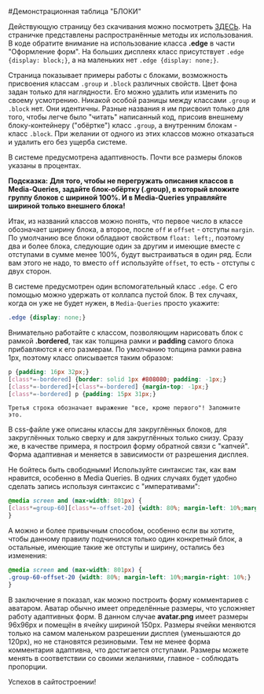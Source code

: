 #Демонстрационная таблица "БЛОКИ"

Действующую страницу без скачивания можно посмотреть [ЗДЕСЬ](http://demo.webdesign.ru.net/block/). На страничке представлены распространённые методы их использования. В коде обратите внимание на использование класса **.edge** в части "Оформление форм". На больших дисплеях класс присутствует `.edge {display: block;}`, а на маленьких нет `.edge {display: none;}`.

Страница показывает примеры работы с блоками, возможность присвоения классам `.group` и `.block` различных свойств. Цвет фона задан только для наглядности. Его можно удалить или изменить по своему усмотрению. Никакой особой разницы между классами `.group` и `.block` нет. Они идентичны. Разные названия я им присвоил только для того, чтобы легче было "читать" написанный код, присоив внешнему блоку-контейнеру ("обёртке") класс  `.group`, а внутренним блокам - класс  `.block`. При желании от одного из этих классов можно отказаться и удалить его без ущерба системе.

В системе предусмотрена адаптивность. Почти все размеры блоков указаны в процентах.

**Подсказка:**
**Для того, чтобы не перегружать описания классов в  Media-Queries, задайте блок-обёртку (.group), в который вложите группу  блоков с шириной 100%. И в  Media-Queries управляйте шириной только внешнего блока!**

Итак, из названий классов можно понять, что первое число в классе обозначает ширину блока, а второе, после `off` и `offset` - отступы `margin`. По умолчанию все блоки обладают свойством `float: left;`, поэтому два и более блока, следующие один за другим и имеющие вместе с отступами в сумме менее 100%, будут выстраиваться в один ряд. Если вам этого не надо, то вместо `off` используйте `offset`, то есть - отступы с двух сторон.

В системе предусмотрен один вспомогательный класс `.edge`. С его помощью можно удержать от коллапса пустой блок. В тех случаях, когда он уже не будет нужен, в `Media-Queries` просто укажите:

```css
.edge {display: none;}
```

Внимательно работайте с классом, позволяющим нарисовать блок с рамкой **.bordered**, так как толщина рамки и **padding** самого блока прибавляются к его размерам. По умолчанию толщина рамки равна 1px, поэтому класс описывается таким образом:

```css
p {padding: 16px 32px;}
[class*=-bordered] {border: solid 1px #808080; padding: -1px;}
[class*=-bordered]+[class*=-bordered] {margin-top: -1px;}
[class*=-bordered] p {padding: 15px 31px;}
```

    Третья строка обозначает выражение "все, кроме первого"! Запомните это.

В css-файле уже описаны классы для закруглённых блоков, для закруглённых только сверху и для закруглённых только снизу. Сразу же, в качестве примера, я построил форму обратной связи с "капчей". Форма адаптивная и  меняется в зависимости от разрешения дисплея.

Не бойтесь быть свободными! Используйте синтаксис так, как вам нравится, особенно в Media Queries. В одних случаях будет удобно сделать запись используя синтаксис с "императивами":

```css
@media screen and (max-width: 801px) {
[class*=group-60][class*=-offset-20] {width: 80%; margin-left: 10%;margin-right: 10%;}
}
```

А можно и более привычным способом, особенно если вы хотите, чтобы данному правилу подчинился только один конкретный блок, а остальные, имеющие такие же отступы и ширину, остались без изменения:

```css
@media screen and (max-width: 801px) {
.group-60-offset-20 {width: 80%; margin-left: 10%;margin-right: 10%;}
}
```

В заключение я показал, как можно построить форму комментариев с аватаром. Аватар обычно имеет определённые размеры, что усложняет работу адаптивных форм. В данном случае **avatar.png** имеет размеры 96x96px и помещён в ячейку шириной 150px. Размеры ячейки меняются только на самом маленьком разрешении дисплея (уменьшаются до 120px), но не становятся резиновыми. Тем не менее форма комментария адаптивна, что достигается отступами. Размеры можете менять в соответствии со своими желаниями, главное - соблюдать пропорции.

Успехов в сайтостроении!
